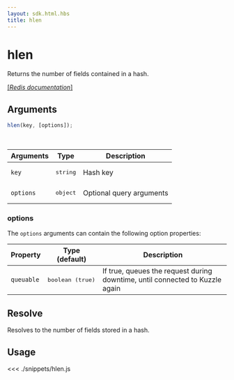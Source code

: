 ```yaml
---
layout: sdk.html.hbs
title: hlen
---
```


# hlen

Returns the number of fields contained in a hash.

[[_Redis documentation_]](https://redis.io/commands/hlen)

## Arguments

```js
hlen(key, [options]);
```

<br/>

| Arguments | Type              | Description              |
| --------- | ----------------- | ------------------------ |
| `key`     | <pre>string</pre> | Hash key                 |
| `options` | <pre>object</pre> | Optional query arguments |

### options

The `options` arguments can contain the following option properties:

| Property   | Type (default)            | Description                                                                  |
| ---------- | ------------------------- | ---------------------------------------------------------------------------- |
| `queuable` | <pre>boolean (true)</pre> | If true, queues the request during downtime, until connected to Kuzzle again |

## Resolve

Resolves to the number of fields stored in a hash.

## Usage

<<< ./snippets/hlen.js
